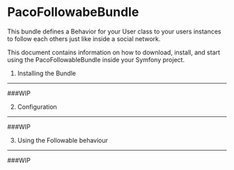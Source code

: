PacoFollowabeBundle
========================
This bundle defines a Behavior for your User class to your users instances to follow each others just like inside a social network. 

This document contains information on how to download, install, and start
using the PacoFollowableBundle inside your Symfony project.

1) Installing the Bundle
----------------------------------

###WIP


2) Configuration
-------------------------------------

###WIP


3) Using the Followable behaviour
---------------------------------

###WIP




